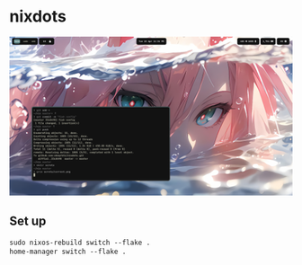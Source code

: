 # nixdots

![preview](https://github.com/obsqrbtz/nixdots/blob/master/scrots/current.png)

## Set up

```
sudo nixos-rebuild switch --flake .
home-manager switch --flake .
```

